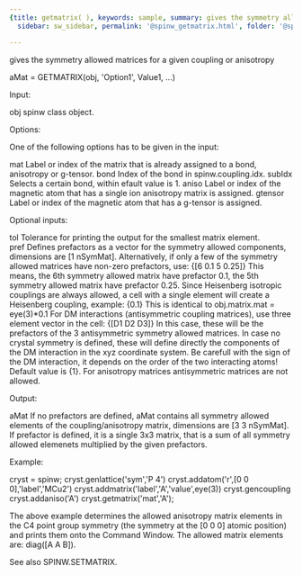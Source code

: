```yaml
---
{title: getmatrix( ), keywords: sample, summary: gives the symmetry allowed matrices for a given coupling or anisotropy,
  sidebar: sw_sidebar, permalink: '@spinw_getmatrix.html', folder: '@spinw', mathjax: 'true'}

---
```

  gives the symmetry allowed matrices for a given coupling or anisotropy
 
  aMat = GETMATRIX(obj, 'Option1', Value1, ...)
 
  Input:
 
  obj           spinw class object.
 
  Options:
 
  One of the following options has to be given in the input:
 
  mat           Label or index of the matrix that is already assigned to
                a bond, anisotropy or g-tensor.
  bond          Index of the bond in spinw.coupling.idx.
  subIdx        Selects a certain bond, within efault value is 1.
  aniso         Label or index of the magnetic atom that has a single ion
                anisotropy matrix is assigned.
  gtensor       Label or index of the magnetic atom that has a g-tensor is 
                assigned.
 
  Optional inputs:
 
  tol       Tolerance for printing the output for the smallest matrix
            element.    
  pref      Defines prefactors as a vector for the symmetry allowed
            components, dimensions are [1 nSymMat]. Alternatively, if only
            a few of the symmetry allowed matrices have non-zero
            prefactors, use:
                {[6 0.1 5 0.25]}
            This means, the 6th symmetry allowed matrix have prefactor 0.1,
            the 5th symmetry allowed matrix have prefactor 0.25. Since
            Heisenberg isotropic couplings are always allowed, a cell with
            a single element will create a Heisenberg coupling, example:
                {0.1}
            This is identical to obj.matrix.mat = eye(3)*0.1
            For DM interactions (antisymmetric coupling matrices), use
            three element vector in the cell:
                {[D1 D2 D3]}
            In this case, these will be the prefactors of the 3
            antisymmetric symmetry allowed matrices. In case no crystal
            symmetry is defined, these will define directly the components
            of the  DM interaction in the xyz coordinate system. Be
            carefull with the sign of the DM interaction, it depends on the
            order of the two interacting atoms! Default value is {1}.
            For anisotropy matrices antisymmetric matrices are not allowed.
 
  Output:
 
  aMat      If no prefactors are defined, aMat contains all symmetry
            allowed elements of the coupling/anisotropy matrix, dimensions
            are [3 3 nSymMat]. If prefactor is defined, it is a single 3x3
            matrix, that is a sum of all symmetry allowed elemenets
            multiplied by the given prefactors.
 
  Example:
 
  cryst = spinw;
  cryst.genlattice('sym','P 4')
  cryst.addatom('r',[0 0 0],'label','MCu2')
  cryst.addmatrix('label','A','value',eye(3))
  cryst.gencoupling
  cryst.addaniso('A')
  cryst.getmatrix('mat','A');
 
  The above example determines the allowed anisotropy matrix elements in
  the C4 point group symmetry (the symmetry at the [0 0 0] atomic
  position) and prints them onto the Command Window. The allowed matrix
  elements are: diag([A A B]).
 
  See also SPINW.SETMATRIX.
 
